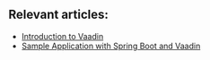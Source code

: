 ## Relevant articles:

- [Introduction to Vaadin](http://www.baeldung.com/vaadin)
- [Sample Application with Spring Boot and Vaadin](https://www.baeldung.com/spring-boot-vaadin)
